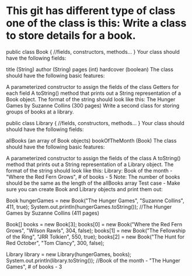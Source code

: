 # This git has different type of class one of the class is this: Write a class to store details for a book.

public class Book
{
    //fields, constructors, methods...
}
Your class should have the following fields:

title (String)
author (String)
pages (int)
hardcover (boolean)
The class should have the following basic features:

A parameterized constructor to assign the fields of the class
Getters for each field
A toString() method that prints out a String representation of a Book object. The format of the string should look like this: The Hunger Games by Suzanne Collins (300 pages)
Write a second class for storing groups of books at a library.

public class Library
{
    //fields, constructors, methods...
}
Your class should should have the following fields:

allBooks (an array of Book objects)
bookOfTheMonth (Book)
The class should have the following basic features:

A parameterized constructor to assign the fields of the class
A toString() method that prints out a String representation of a Library object. The format of the string should look like this: Library: Book of the month - "Where the Red Fern Grows", # of books - 5
Note: The number of books should be the same as the length of the allBooks array
Test case - Make sure you can create Book and Library objects and print them out:

Book hungerGames = new Book("The Hunger Games", "Suzanne Collins", 411, true);
System.out.println(hungerGames.toString()); //The Hunger Games by Suzanne Collins (411 pages)

Book[] books = new Book[3];
books[0] = new Book("Where the Red Fern Grows", "Wilson Rawls", 304, false);
books[1] = new Book("The Fellowship of the Ring", "JRR Tolkien", 550, true);
books[2] = new Book("The Hunt for Red October", "Tom Clancy", 300, false);

Library library = new Library(hungerGames, books);
System.out.println(library.toString()); //Book of the month - "The Hunger Games", # of books - 3
